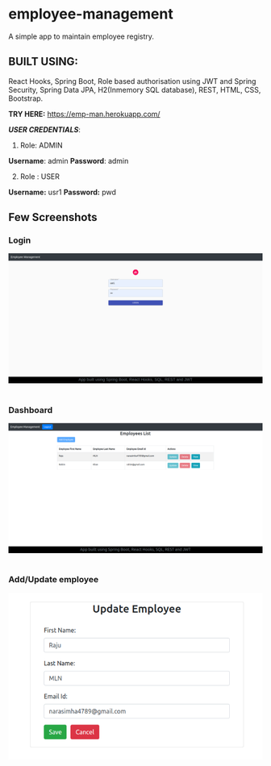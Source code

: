 # employee-management

A simple app to maintain employee registry.

## BUILT USING:
React Hooks, Spring Boot, Role based authorisation using JWT and Spring Security, Spring Data JPA, H2(Inmemory SQL database), REST, HTML, CSS, Bootstrap.

__TRY HERE:__ https://emp-man.herokuapp.com/

___USER CREDENTIALS___:

1. Role: ADMIN

____Username____: admin
____Password____: admin

2. Role : USER

____Username:____ usr1
____Password:____ pwd

## Few Screenshots

### Login
![image.png](images/employee_1.png)<br><br>

### Dashboard
![image.png](images/employee_2.png)<br><br>

### Add/Update employee
![image.png](images/employee_3.png)<br><br>
